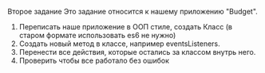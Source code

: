 Второе задание
Это задание относится к нашему приложению "Budget".
1)  Переписать наше приложение в ООП стиле, создать Класс (в старом формате использовать es6 не нужно)
2) Создать новый метод в классе, например eventsListeners.
3) Перенести все действия, которые остались за классом внутрь него.
4) Проверить чтобы все работало без ошибок
